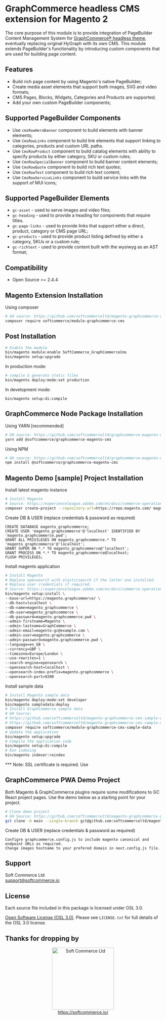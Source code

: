 # GraphCommerce headless CMS extension for Magento 2
The core purpose of this module is to provide integration of PageBuilder Content Management System for [GraphCommerce® headless theme](https://www.graphcommerce.org/), eventually replacing original HyGraph with its own CMS.
This module extends PageBuilder's functionality by introducing custom components that are used for building page content.

## Features
- Build rich page content by using Magento's native PageBuilder;
- Create media asset elements that support both images, SVG and video formats;
- CMS Pages, Blocks, Widgets, Categories and Products are supported;
- Add your own custom PageBuilder components;

## Supported PageBuilder Components
- Use `cmsRowHeroBanner` component to build elements with banner elements;
- Use `CmsRowLinks` component to build link elements that support linking to categories, products and custom URL paths. 
- Use `CmsRowProduct` component to build catalog elements with ability to specify products by either category, SKU or custom rules;
- Use `CmsRowSpecialBanner` component to build banner content elements;
- Use `CmsRowQuote` component to build rich text quotes;
- Use `CmsRowText` component to build rich text content;
- Use `CmsRowServiceLinks` component to build service links with the support of MUI icons;

## Supported PageBuilder Elements
- `gc-asset` - used to serve images and video files;
- `gc-heading` - used to provide a heading for components that require titles.
- `gc-page-links` - used to provide links that support either a direct, product, category or CMS page URL;
- `gc-products` - used to provide product listing defined by either a category, SKUs or a custom rule;
- `gc-richtext` - used to provide content built with the wysiwyg as an AST format;

## Compatibility
- Open Source >= 2.4.4

## Magento Extension Installation
Using composer

```sh
# GH source: https://github.com/softcommerceltd/magento-graphcommerce-cms
composer require softcommerce/module-graphcommerce-cms
```

## Post Installation

```sh
# Enable the module
bin/magento module:enable SoftCommerce_GraphCommerceCms
bin/magento setup:upgrade
```

In production mode:
```sh
# compile & generate static files
bin/magento deploy:mode:set production
```

In development mode:
```
bin/magento setup:di:compile
```

## GraphCommerce Node Package Installation
Using YARN [recommended]

```sh
# GH source: https://github.com/softcommerceltd/graphcommerce-magento-cms
yarn add @softcommerce/graphcommerce-magento-cms
```
Using NPM

```sh
# GH source: https://github.com/softcommerceltd/graphcommerce-magento-cms
npm install @softcommerce/graphcommerce-magento-cms
```

## Magento Demo [sample] Project Installation

Install latest magento instance

```sh
# Install Magento
# Source: https://experienceleague.adobe.com/en/docs/commerce-operations/installation-guide/composer
composer create-project --repository-url=https://repo.magento.com/ magento/project-community-edition magento.graphcommerce
```

Create DB & USER (replace credentials & password as required)
```
CREATE DATABASE magento_graphcommerce;
CREATE USER 'magento_graphcommerce'@'localhost' IDENTIFIED BY 'magento.graphcommerce.pwd';
GRANT ALL PRIVILEGES ON magento_graphcommerce.* TO 'magento_graphcommerce'@'localhost';
GRANT SUPER ON *.* TO magento_graphcommerce@'localhost';
GRANT PROCESS ON *.* TO magento_graphcommerce@localhost;
FLUSH PRIVILEGES;
```

Install magento application

```sh
# Install Magento
# Replace opensearch with elasticsearch if the latter one installed.
# Replace user credentials if required.
# Source: https://experienceleague.adobe.com/en/docs/commerce-operations/installation-guide/composer
bin/magento setup:install \
--base-url=https://magento.graphcommerce/ \
--db-host=localhost \
--db-name=magento_graphcommerce \
--db-user=magento_graphcommerce \
--db-password=magento.graphcommerce.pwd \
--admin-firstname=Magento \
--admin-lastname=GraphCommerce \
--admin-email=magento-gc@example.com \
--admin-user=magento.graphcommerce \
--admin-password=magento.graphcommerce.pwd \
--language=en_GB \
--currency=GBP \
--timezone=Europe/London \
--use-rewrites=1 \
--search-engine=opensearch \
--opensearch-host=localhost \
--opensearch-index-prefix=magento.graphcommerce \
--opensearch-port=9200
```

Install sample data

```sh
# Install Magento sample data
bin/magento deploy:mode:set developer
bin/magento sampledata:deploy
# Install GraphCommerce sample data
# GH Source:
# https://github.com/softcommerceltd/magento-graphcommerce-cms-sample-data
# https://github.com/softcommerceltd/magento-graphcommerce-cms-sample-data-media
composer require softcommerce/module-graphcommerce-cms-sample-data
# Update the application
bin/magento setup:upgrade
# Compile the application code
bin/magento setup:di:compile
# Run indexing
bin/magento indexer:reindex
```

*** Note: SSL certificate is required. Use 

## GraphCommerce PWA Demo Project

Both Magento & GraphCommerce plugins require some modifications to GC React project pages.
Use the demo below as a starting point for your project. 

```sh
# Clone demo project
# GH Source: https://github.com/softcommerceltd/magento-graphcommerce-pwa
git clone -b main --single-branch git@github.com:softcommerceltd/magento-graphcommerce-pwa.git
```

Create DB & USER (replace credentials & password as required)
```
Configre graphcommerce.config.js to include magento canonical and endpoint URLs as required. 
Change images hostname to your prefered domain in next.config.js file.
```

## Support
Soft Commerce Ltd <br />
support@softcommerce.io

## License
Each source file included in this package is licensed under OSL 3.0.

[Open Software License (OSL 3.0)](https://opensource.org/licenses/osl-3.0.php).
Please see `LICENSE.txt` for full details of the OSL 3.0 license.

## Thanks for dropping by

<p align="center">
    <a href="https://softcommerce.io" target="_blank">
        <img src="https://softcommerce.co.uk/pub/media/banner/logo.svg" width="200" alt="Soft Commerce Ltd" />
    </a>
    <br />
    <a href="https://softcommerce.io" target="_blank">https://softcommerce.io/</a>
</p>
